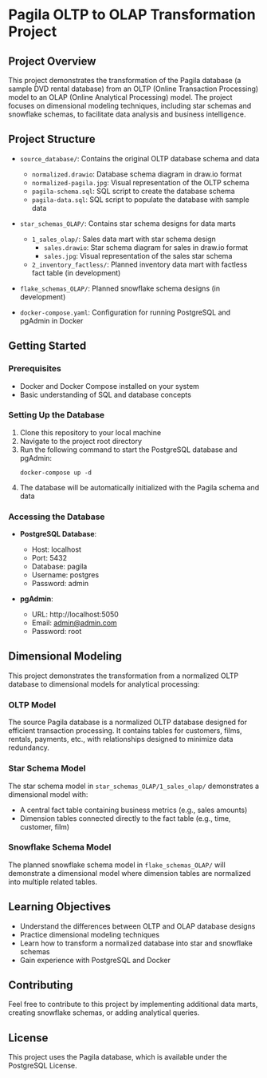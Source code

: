 # Pagila OLTP to OLAP Transformation Project

## Project Overview
This project demonstrates the transformation of the Pagila database (a sample DVD rental database) from an OLTP (Online Transaction Processing) model to an OLAP (Online Analytical Processing) model. The project focuses on dimensional modeling techniques, including star schemas and snowflake schemas, to facilitate data analysis and business intelligence.

## Project Structure
- `source_database/`: Contains the original OLTP database schema and data
  - `normalized.drawio`: Database schema diagram in draw.io format
  - `normalized-pagila.jpg`: Visual representation of the OLTP schema
  - `pagila-schema.sql`: SQL script to create the database schema
  - `pagila-data.sql`: SQL script to populate the database with sample data

- `star_schemas_OLAP/`: Contains star schema designs for data marts
  - `1_sales_olap/`: Sales data mart with star schema design
    - `sales.drawio`: Star schema diagram for sales in draw.io format
    - `sales.jpg`: Visual representation of the sales star schema
  - `2_inventory_factless/`: Planned inventory data mart with factless fact table (in development)

- `flake_schemas_OLAP/`: Planned snowflake schema designs (in development)

- `docker-compose.yaml`: Configuration for running PostgreSQL and pgAdmin in Docker

## Getting Started

### Prerequisites
- Docker and Docker Compose installed on your system
- Basic understanding of SQL and database concepts

### Setting Up the Database
1. Clone this repository to your local machine
2. Navigate to the project root directory
3. Run the following command to start the PostgreSQL database and pgAdmin:
   ```
   docker-compose up -d
   ```
4. The database will be automatically initialized with the Pagila schema and data

### Accessing the Database
- **PostgreSQL Database**:
  - Host: localhost
  - Port: 5432
  - Database: pagila
  - Username: postgres
  - Password: admin

- **pgAdmin**:
  - URL: http://localhost:5050
  - Email: admin@admin.com
  - Password: root

## Dimensional Modeling
This project demonstrates the transformation from a normalized OLTP database to dimensional models for analytical processing:

### OLTP Model
The source Pagila database is a normalized OLTP database designed for efficient transaction processing. It contains tables for customers, films, rentals, payments, etc., with relationships designed to minimize data redundancy.

### Star Schema Model
The star schema model in `star_schemas_OLAP/1_sales_olap/` demonstrates a dimensional model with:
- A central fact table containing business metrics (e.g., sales amounts)
- Dimension tables connected directly to the fact table (e.g., time, customer, film)

### Snowflake Schema Model
The planned snowflake schema model in `flake_schemas_OLAP/` will demonstrate a dimensional model where dimension tables are normalized into multiple related tables.

## Learning Objectives
- Understand the differences between OLTP and OLAP database designs
- Practice dimensional modeling techniques
- Learn how to transform a normalized database into star and snowflake schemas
- Gain experience with PostgreSQL and Docker

## Contributing
Feel free to contribute to this project by implementing additional data marts, creating snowflake schemas, or adding analytical queries.

## License
This project uses the Pagila database, which is available under the PostgreSQL License.
